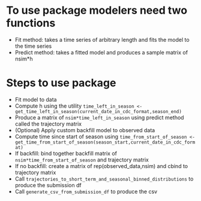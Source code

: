 # To use package modelers need two functions
- Fit method: takes a time series of arbitrary length and fits the model to the time series
- Predict method: takes a fitted model and produces a sample matrix of nsim*h 

# Steps to use package

- Fit model to data
- Compute h using the utility `time_left_in_season <- get_time_left_in_season(current_date_in_cdc_format,season_end)`
- Produce a matrix of `nsim*time_left_in_season` using predict method called the trajectory matrix
- (Optional) Apply custom backfill model to observed data
- Compute time since start of season using `time_from_start_of_season <- get_time_from_start_of_season(season_start,current_date_in_cdc_format)`
- If backfill: bind together backfill matrix of `nsim*time_from_start_of_season` and trajectory matrix
- If no backfill: create a matrix of rep(observed_data,nsim) and cbind to trajectory matrix
- Call `trajectories_to_short_term_and_seasonal_binned_distributions` to produce the submission df
- Call `generate_csv_from_submission_df` to produce the csv